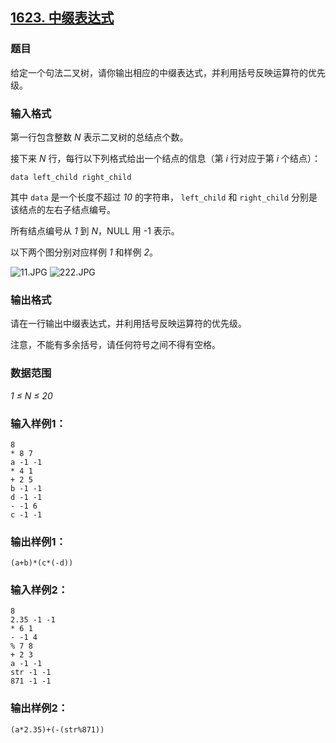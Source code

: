 ## [1623. 中缀表达式](https://www.acwing.com/problem/content/1625/)

### 题目

给定一个句法二叉树，请你输出相应的中缀表达式，并利用括号反映运算符的优先级。

### 输入格式

第一行包含整数 *N* 表示二叉树的总结点个数。

接下来 *N* 行，每行以下列格式给出一个结点的信息（第 *i* 行对应于第 *i* 个结点）：

```
data left_child right_child
```

其中 `data` 是一个长度不超过 *10* 的字符串， `left_child` 和 `right_child` 分别是该结点的左右子结点编号。

所有结点编号从 *1* 到 *N*，NULL 用 -1 表示。

以下两个图分别对应样例 *1* 和样例 *2*。

 ![11.JPG](https://cdn.acwing.com/media/article/image/2020/04/12/19_fab5ca9c7c-11.JPG) ![222.JPG](https://cdn.acwing.com/media/article/image/2020/04/12/19_019334bc7c-222.JPG)

### 输出格式

请在一行输出中缀表达式，并利用括号反映运算符的优先级。

注意，不能有多余括号，请任何符号之间不得有空格。

### 数据范围

*1 ≤ N ≤ 20*

### 输入样例1：

```
8
* 8 7
a -1 -1
* 4 1
+ 2 5
b -1 -1
d -1 -1
- -1 6
c -1 -1
```

### 输出样例1：

```
(a+b)*(c*(-d))
```

### 输入样例2：

```
8
2.35 -1 -1
* 6 1
- -1 4
% 7 8
+ 2 3
a -1 -1
str -1 -1
871 -1 -1
```

### 输出样例2：

```
(a*2.35)+(-(str%871))
```
